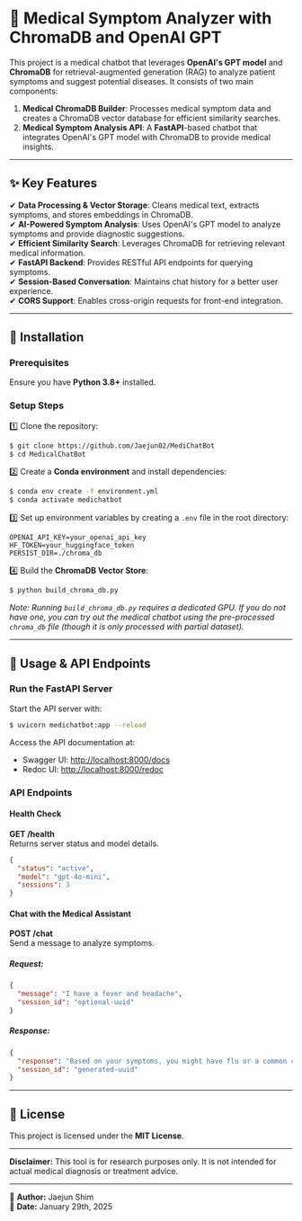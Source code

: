 # 🏥 Medical Symptom Analyzer with ChromaDB and OpenAI GPT

This project is a medical chatbot that leverages **OpenAI's GPT model** and **ChromaDB** for retrieval-augmented generation (RAG) to analyze patient symptoms and suggest potential diseases. It consists of two main components:

1. **Medical ChromaDB Builder**: Processes medical symptom data and creates a ChromaDB vector database for efficient similarity searches.
2. **Medical Symptom Analysis API**: A **FastAPI**-based chatbot that integrates OpenAI's GPT model with ChromaDB to provide medical insights.

---

## ✨ Key Features

✔ **Data Processing & Vector Storage**: Cleans medical text, extracts symptoms, and stores embeddings in ChromaDB.\
✔ **AI-Powered Symptom Analysis**: Uses OpenAI's GPT model to analyze symptoms and provide diagnostic suggestions.\
✔ **Efficient Similarity Search**: Leverages ChromaDB for retrieving relevant medical information.\
✔ **FastAPI Backend**: Provides RESTful API endpoints for querying symptoms.\
✔ **Session-Based Conversation**: Maintains chat history for a better user experience.\
✔ **CORS Support**: Enables cross-origin requests for front-end integration.

---

## 🚀 Installation

### Prerequisites

Ensure you have **Python 3.8+** installed.

### Setup Steps

1️⃣ Clone the repository:

```sh
$ git clone https://github.com/Jaejun02/MediChatBot
$ cd MedicalChatBot
```

2️⃣ Create a **Conda environment** and install dependencies:

```sh
$ conda env create -f environment.yml
$ conda activate medichatbot
```

3️⃣ Set up environment variables by creating a `.env` file in the root directory:

```env
OPENAI_API_KEY=your_openai_api_key
HF_TOKEN=your_huggingface_token
PERSIST_DIR=./chroma_db
```

4️⃣ Build the **ChromaDB Vector Store**:

```sh
$ python build_chroma_db.py
```

*Note: Running `build_chroma_db.py` requires a dedicated GPU. If you do not have one, you can try out the medical chatbot using the pre-processed `chroma_db` file (though it is only processed with partial dataset).*

---

## 🎯 Usage & API Endpoints

### Run the FastAPI Server

Start the API server with:

```sh
$ uvicorn medichatbot:app --reload
```

Access the API documentation at:

- Swagger UI: [http://localhost:8000/docs](http://localhost:8000/docs)
- Redoc UI: [http://localhost:8000/redoc](http://localhost:8000/redoc)

### API Endpoints

#### Health Check

**GET /health**\
Returns server status and model details.

```json
{
  "status": "active",
  "model": "gpt-4o-mini",
  "sessions": 3
}
```

#### Chat with the Medical Assistant

**POST /chat**\
Send a message to analyze symptoms.

##### Request:

```json
{
  "message": "I have a fever and headache",
  "session_id": "optional-uuid"
}
```

##### Response:

```json
{
  "response": "Based on your symptoms, you might have flu or a common cold.",
  "session_id": "generated-uuid"
}
```

---

## 📜 License

This project is licensed under the **MIT License**.

---

**Disclaimer:** This tool is for research purposes only. It is not intended for actual medical diagnosis or treatment advice.

---
📌 **Author:** Jaejun Shim  
📆 **Date:** January 29th, 2025
